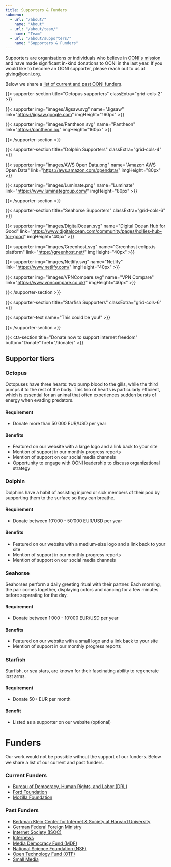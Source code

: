 ```yaml
---
title: Supporters & Funders
submenu:
  - url: "/about/"
    name: "About"
  - url: "/about/team/"
    name: "Team"
  - url: "/about/supporters/"
    name: "Supporters & Funders"
---
```


Supporters are organisations or individuals who believe in [OONI's mission](https://ooni.org/about/) and have made significant in-kind donations to OONI in the last year. If you would like to become an OONI supporter, please reach out to us at
giving@ooni.org.

Below we share a [list of current and past OONI funders](#funders).

{{< supporter-section title="Octopus supporters" classExtra="grid-cols-2" >}}

{{< supporter img="images/Jigsaw.svg" name="Jigsaw" link="https://jigsaw.google.com" imgHeight="160px" >}}

{{< supporter img="images/Pantheon.svg" name="Pantheon" link="https://pantheon.io/" imgHeight="160px" >}}

{{< /supporter-section >}}

{{< supporter-section title="Dolphin Supporters" classExtra="grid-cols-4" >}}

{{< supporter img="images/AWS Open Data.png" name="Amazon AWS Open Data" link="https://aws.amazon.com/opendata/" imgHeight="80px" >}}

{{< supporter img="images/Luminate.png" name="Luminate" link="https://www.luminategroup.com/" imgHeight="80px" >}}

{{< /supporter-section >}}

{{< supporter-section title="Seahorse Supporters" classExtra="grid-cols-6" >}}

{{< supporter img="images/DigitalOcean.svg" name="Digital Ocean Hub for Good" link="https://www.digitalocean.com/community/pages/hollies-hub-for-good" imgHeight="40px" >}}

{{< supporter img="images/Greenhost.svg" name="Greenhost eclips.is platform" link="https://greenhost.net/" imgHeight="40px" >}}

{{< supporter img="images/Netlify.svg" name="Netlify" link="https://www.netlify.com/" imgHeight="40px" >}}

{{< supporter img="images/VPNCompare.svg" name="VPN Compare" link="https://www.vpncompare.co.uk/" imgHeight="40px" >}}

{{< /supporter-section >}}

{{< supporter-section title="Starfish Supporters" classExtra="grid-cols-6" >}}

{{< supporter-text name="This could be you!" >}}

{{< /supporter-section >}}

{{< cta-section title="Donate now to support internet freedom" button="Donate" href="/donate/" >}}

## Supporter tiers

### Octopus

Octopuses have three hearts: two pump blood to the gills, while the third pumps
it to the rest of the body. This trio of hearts is particularly efficient, which
is essential for an animal that often experiences sudden bursts of energy when
evading predators.

#### Requirement

- Donate more than 50’000 EUR/USD per year

#### Benefits

- Featured on our website with a large logo and a link back to your site
- Mention of support in our monthly progress reports
- Mention of support on our social media channels
- Opportunity to engage with OONI leadership to discuss organizational strategy

### Dolphin

Dolphins have a habit of assisting injured or sick members of their pod by
supporting them to the surface so they can breathe.

#### Requirement

- Donate between 10’000 - 50’000 EUR/USD per year

#### Benefits

- Featured on our website with a medium-size logo and a link back to your site
- Mention of support in our monthly progress reports
- Mention of support on our social media channels

### Seahorse

Seahorses perform a daily greeting ritual with their partner. Each morning, the
pair comes together, displaying colors and dancing for a few minutes before
separating for the day.

#### Requirement

- Donate between 1’000 - 10’000 EUR/USD per year

#### Benefits

- Featured on our website with a small logo and a link back to your site
- Mention of support in our monthly progress reports

### Starfish

Starfish, or sea stars, are known for their fascinating ability to regenerate lost arms.

#### Requirement

- Donate 50+ EUR per month

#### Benefit

- Listed as a supporter on our website (optional)

# Funders

Our work would not be possible without the support of our funders. Below we share a list of our current and past funders.

### Current Funders

- [Bureau of Democracy, Human Rights, and Labor (DRL)](https://www.state.gov/bureaus-offices/under-secretary-for-civilian-security-democracy-and-human-rights/bureau-of-democracy-human-rights-and-labor/)
- [Ford Foundation](https://www.fordfoundation.org/)
- [Mozilla Foundation](https://foundation.mozilla.org/)

### Past Funders

- [Berkman Klein Center for Internet & Society at Harvard University](https://cyber.harvard.edu/)
- [German Federal Foreign Ministry](https://www.auswaertiges-amt.de/)
- [Internet Society (ISOC)](https://www.internetsociety.org/)
- [Internews](https://internews.org/)
- [Media Democracy Fund (MDF)](https://mediademocracyfund.org/)
- [National Science Foundation (NSF)](https://www.nsf.gov/)
- [Open Technology Fund (OTF)](https://www.opentech.fund/)
- [Small Media](https://smallmedia.org.uk/)

